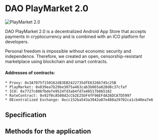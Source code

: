 
# DAO PlayMarket 2.0

![PlayMarket 2.0](https://github.com/CryptonStudio/PlayMarket-2.0-Contracts/blob/master/docs/pm_logo.png)

DAO PlayMarket 2.0 is a decentralized Android App Store that accepts payments in cryptocurrency and is combined with an ICO platform for developers.


Personal freedom is impossible without economic security and independence. Therefore, we created an open, censorship-resistant marketplace using blockchain and smart contracts.

#### Addresses of contracts:
```
* Proxy: 0x3A7075f150162d83EB2422735dfE6326b745c25B
* PlayMarket: 0x839ea7b29be3075a463cab3b065a828d8c37cfaf
* ICO: 0x7727c886fbdefe9524fd3ab4fd7a48517b865182
* RateContract: 0x92f0cA508d2cCb2E25bF4fF96EFdA26DCA7D5997
* DEcentralized Exchange: 0xcc152ba543a3942a07e488a29702ca1cb40ea7e6
```
## Specification

## Methods for the application
